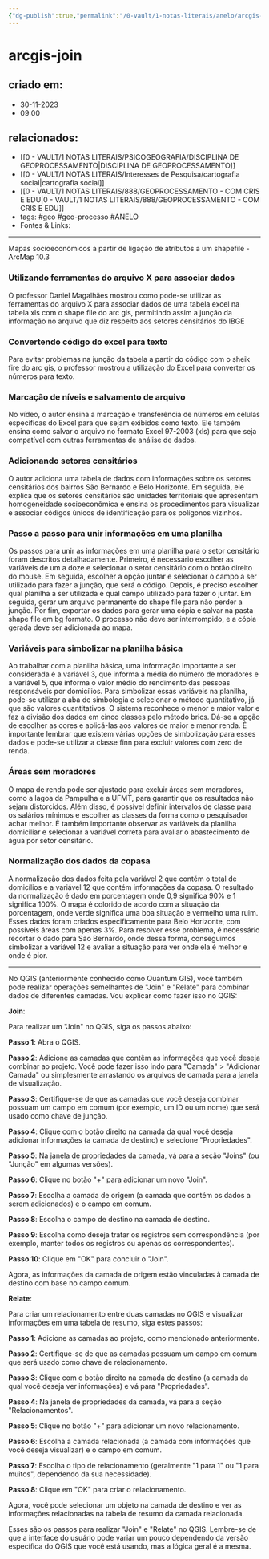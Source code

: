 ```yaml
---
{"dg-publish":true,"permalink":"/0-vault/1-notas-literais/anelo/arcgis-join/","tags":["geo","geo-processo","ANELO"],"dgHomeLink":true,"dgShowLocalGraph":true,"dgShowFileTree":true,"dgEnableSearch":true}
---
```


# arcgis-join

## criado em: 
- 30-11-2023
- 09:00
## relacionados:
- [[0 - VAULT/1 NOTAS LITERAIS/PSICOGEOGRAFIA/DISCIPLINA DE GEOPROCESSAMENTO\|DISCIPLINA DE GEOPROCESSAMENTO]]
- [[0 - VAULT/1 NOTAS LITERAIS/Interesses de Pesquisa/cartografia social\|cartografia social]]
- [[0 - VAULT/1 NOTAS LITERAIS/888/GEOPROCESSAMENTO - COM CRIS E EDU\|0 - VAULT/1 NOTAS LITERAIS/888/GEOPROCESSAMENTO - COM CRIS E EDU]]
- tags: #geo #geo-processo #ANELO
- Fontes & Links: 
---


Mapas socioeconômicos a partir de ligação de atributos a um shapefile - ArcMap 10.3

### Utilizando ferramentas do arquivo X para associar dados 
 O professor Daniel Magalhães mostrou como pode-se utilizar as ferramentas do arquivo X para associar dados de uma tabela excel na tabela xls com o shape file do arc gis, permitindo assim a junção da informação no arquivo que diz respeito aos setores censitários do IBGE 
### Convertendo código do excel para texto 
 Para evitar problemas na junção da tabela a partir do código com o sheik fire do arc gis, o professor mostrou a utilização do Excel para converter os números para texto. 
 ### Marcação de níveis e salvamento de arquivo 
 No vídeo, o autor ensina a marcação e transferência de números em células específicas do Excel para que sejam exibidos como texto. Ele também ensina como salvar o arquivo no formato Excel 97-2003 (xls) para que seja compatível com outras ferramentas de análise de dados. 
### Adicionando setores censitários 
 O autor adiciona uma tabela de dados com informações sobre os setores censitários dos bairros São Bernardo e Belo Horizonte. Em seguida, ele explica que os setores censitários são unidades territoriais que apresentam homogeneidade socioeconômica e ensina os procedimentos para visualizar e associar códigos únicos de identificação para os polígonos vizinhos. 
### Passo a passo para unir informações em uma planilha 
 Os passos para unir as informações em uma planilha para o setor censitário foram descritos detalhadamente. Primeiro, é necessário escolher as variáveis de um a doze e selecionar o setor censitário com o botão direito do mouse. Em seguida, escolher a opção juntar e selecionar o campo a ser utilizado para fazer a junção, que será o código. Depois, é preciso escolher qual planilha a ser utilizada e qual campo utilizado para fazer o juntar. Em seguida, gerar um arquivo permanente do shape file para não perder a junção. Por fim, exportar os dados para gerar uma cópia e salvar na pasta shape file em bg formato. O processo não deve ser interrompido, e a cópia gerada deve ser adicionada ao mapa. 
### Variáveis para simbolizar na planilha básica 
 Ao trabalhar com a planilha básica, uma informação importante a ser considerada é a variável 3, que informa a média do número de moradores e a variável 5, que informa o valor médio do rendimento das pessoas responsáveis por domicílios. Para simbolizar essas variáveis na planilha, pode-se utilizar a aba de simbologia e selecionar o método quantitativo, já que são valores quantitativos. O sistema reconhece o menor e maior valor e faz a divisão dos dados em cinco classes pelo método brics. Dá-se a opção de escolher as cores e aplicá-las aos valores de maior e menor renda. É importante lembrar que existem várias opções de simbolização para esses dados e pode-se utilizar a classe finn para excluir valores com zero de renda. 
### Áreas sem moradores 
 O mapa de renda pode ser ajustado para excluir áreas sem moradores, como a lagoa da Pampulha e a UFMT, para garantir que os resultados não sejam distorcidos. Além disso, é possível definir intervalos de classe para os salários mínimos e escolher as classes da forma como o pesquisador achar melhor. É também importante observar as variáveis da planilha domiciliar e selecionar a variável correta para avaliar o abastecimento de água por setor censitário. 
### Normalização dos dados da copasa 
 A normalização dos dados feita pela variável 2 que contém o total de domicílios e a variável 12 que contém informações da copasa. O resultado da normalização é dado em porcentagem onde 0,9 significa 90% e 1 significa 100%. O mapa é colorido de acordo com a situação da porcentagem, onde verde significa uma boa situação e vermelho uma ruim. Esses dados foram criados especificamente para Belo Horizonte, com possíveis áreas com apenas 3%. Para resolver esse problema, é necessário recortar o dado para São Bernardo, onde dessa forma, conseguimos simbolizar a variável 12 e avaliar a situação para ver onde ela é melhor e onde é pior. 

 ---

 No QGIS (anteriormente conhecido como Quantum GIS), você também pode realizar operações semelhantes de "Join" e "Relate" para combinar dados de diferentes camadas. Vou explicar como fazer isso no QGIS:

**Join**:

Para realizar um "Join" no QGIS, siga os passos abaixo:

**Passo 1**: Abra o QGIS.

**Passo 2**: Adicione as camadas que contêm as informações que você deseja combinar ao projeto. Você pode fazer isso indo para "Camada" > "Adicionar Camada" ou simplesmente arrastando os arquivos de camada para a janela de visualização.

**Passo 3**: Certifique-se de que as camadas que você deseja combinar possuam um campo em comum (por exemplo, um ID ou um nome) que será usado como chave de junção.

**Passo 4**: Clique com o botão direito na camada da qual você deseja adicionar informações (a camada de destino) e selecione "Propriedades".

**Passo 5**: Na janela de propriedades da camada, vá para a seção "Joins" (ou "Junção" em algumas versões).

**Passo 6**: Clique no botão "+" para adicionar um novo "Join".

**Passo 7**: Escolha a camada de origem (a camada que contém os dados a serem adicionados) e o campo em comum.

**Passo 8**: Escolha o campo de destino na camada de destino.

**Passo 9**: Escolha como deseja tratar os registros sem correspondência (por exemplo, manter todos os registros ou apenas os correspondentes).

**Passo 10**: Clique em "OK" para concluir o "Join".

Agora, as informações da camada de origem estão vinculadas à camada de destino com base no campo comum.

**Relate**:

Para criar um relacionamento entre duas camadas no QGIS e visualizar informações em uma tabela de resumo, siga estes passos:

**Passo 1**: Adicione as camadas ao projeto, como mencionado anteriormente.

**Passo 2**: Certifique-se de que as camadas possuam um campo em comum que será usado como chave de relacionamento.

**Passo 3**: Clique com o botão direito na camada de destino (a camada da qual você deseja ver informações) e vá para "Propriedades".

**Passo 4**: Na janela de propriedades da camada, vá para a seção "Relacionamentos".

**Passo 5**: Clique no botão "+" para adicionar um novo relacionamento.

**Passo 6**: Escolha a camada relacionada (a camada com informações que você deseja visualizar) e o campo em comum.

**Passo 7**: Escolha o tipo de relacionamento (geralmente "1 para 1" ou "1 para muitos", dependendo da sua necessidade).

**Passo 8**: Clique em "OK" para criar o relacionamento.

Agora, você pode selecionar um objeto na camada de destino e ver as informações relacionadas na tabela de resumo da camada relacionada.

Esses são os passos para realizar "Join" e "Relate" no QGIS. Lembre-se de que a interface do usuário pode variar um pouco dependendo da versão específica do QGIS que você está usando, mas a lógica geral é a mesma.